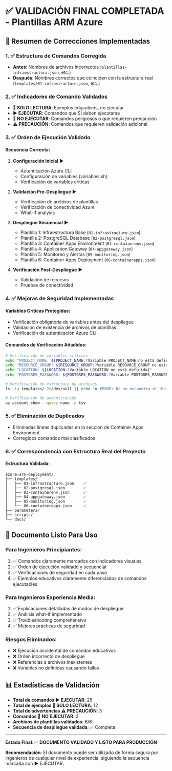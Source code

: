 # ✅ VALIDACIÓN FINAL COMPLETADA - Plantillas ARM Azure

## 🎯 Resumen de Correcciones Implementadas

### 1. ✅ Estructura de Comandos Corregida
- **Antes**: Nombres de archivos incorrectos (`plantilla1-infraestructura.json`, etc.)
- **Después**: Nombres correctos que coinciden con la estructura real (`templates/01-infrastructure.json`, etc.)

### 2. ✅ Indicadores de Comando Validados
- **📖 SOLO LECTURA**: Ejemplos educativos, no ejecutar
- **▶️ EJECUTAR**: Comandos que SÍ deben ejecutarse
- **🚫 NO EJECUTAR**: Comandos peligrosos o que requieren precaución
- **⚠️ PRECAUCIÓN**: Comandos que requieren validación adicional

### 3. ✅ Orden de Ejecución Validado

#### Secuencia Correcta:
1. **Configuración Inicial** ▶️
   - Autenticación Azure CLI
   - Configuración de variables (variables.sh)
   - Verificación de variables críticas

2. **Validación Pre-Despliegue** ▶️
   - Verificación de archivos de plantillas
   - Verificación de conectividad Azure
   - What-if analysis

3. **Despliegue Secuencial** ▶️
   - Plantilla 1: Infraestructura Base (`01-infrastructure.json`)
   - Plantilla 2: PostgreSQL Database (`02-postgresql.json`)
   - Plantilla 3: Container Apps Environment (`03-containerenv.json`)
   - Plantilla 4: Application Gateway (`04-appgateway.json`)
   - Plantilla 5: Monitoreo y Alertas (`05-monitoring.json`)
   - Plantilla 6: Container Apps Deployment (`06-containerapps.json`)

4. **Verificación Post-Despliegue** ▶️
   - Validación de recursos
   - Pruebas de conectividad

### 4. ✅ Mejoras de Seguridad Implementadas

#### Variables Críticas Protegidas:
- Verificación obligatoria de variables antes del despliegue
- Validación de existencia de archivos de plantillas
- Verificación de autenticación Azure CLI

#### Comandos de Verificación Añadidos:
```bash
# Verificación de variables críticas
echo "PROJECT_NAME: ${PROJECT_NAME:?Variable PROJECT_NAME no está definida}"
echo "RESOURCE_GROUP: ${RESOURCE_GROUP:?Variable RESOURCE_GROUP no está definida}"
echo "LOCATION: ${LOCATION:?Variable LOCATION no está definida}"
echo "POSTGRES_PASSWORD: ${POSTGRES_PASSWORD:?Variable POSTGRES_PASSWORD no está definida}"

# Verificación de estructura de archivos
ls -la templates/ 2>/dev/null || echo "❌ ERROR: No se encuentra el directorio templates/"

# Verificación de autenticación
az account show --query name -o tsv
```

### 5. ✅ Eliminación de Duplicados
- Eliminadas líneas duplicadas en la sección de Container Apps Environment
- Corregidos comandos mal clasificados

### 6. ✅ Correspondencia con Estructura Real del Proyecto

#### Estructura Validada:
```
azure-arm-deployment/
├── templates/
│   ├── 01-infrastructure.json    ✅
│   ├── 02-postgresql.json        ✅
│   ├── 03-containerenv.json      ✅
│   ├── 04-appgateway.json        ✅
│   ├── 05-monitoring.json        ✅
│   └── 06-containerapps.json     ✅
├── parameters/
├── scripts/
└── docs/
```

## 🚀 Documento Listo Para Uso

### Para Ingenieros Principiantes:
1. ✅ Comandos claramente marcados con indicadores visuales
2. ✅ Orden de ejecución validado y secuencial
3. ✅ Verificaciones de seguridad en cada paso
4. ✅ Ejemplos educativos claramente diferenciados de comandos ejecutables

### Para Ingenieros Experiencia Media:
1. ✅ Explicaciones detalladas de modos de despliegue
2. ✅ Análisis what-if implementado
3. ✅ Troubleshooting comprehensivo
4. ✅ Mejores prácticas de seguridad

### Riesgos Eliminados:
- ❌ Ejecución accidental de comandos educativos
- ❌ Orden incorrecto de despliegue
- ❌ Referencias a archivos inexistentes
- ❌ Variables no definidas causando fallos

## 📊 Estadísticas de Validación

- **Total de comandos ▶️ EJECUTAR**: 25
- **Total de ejemplos 📖 SOLO LECTURA**: 12
- **Total de advertencias ⚠️ PRECAUCIÓN**: 3
- **Comandos 🚫 NO EJECUTAR**: 2
- **Archivos de plantillas validados**: 6/6
- **Secuencia de despliegue validada**: ✅ Completa

---

**Estado Final**: ✅ **DOCUMENTO VALIDADO Y LISTO PARA PRODUCCIÓN**

**Recomendación**: El documento puede ser utilizado de forma segura por ingenieros de cualquier nivel de experiencia, siguiendo la secuencia marcada con ▶️ EJECUTAR.

